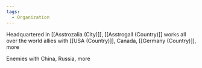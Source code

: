 ```yaml
---
tags:
  - Organization
---
```

Headquartered in [[Asstrozalia (City)]], [[Asstrogall (Country)]]
works all over the world
allies with
[[USA (Country)]], Canada, [[Germany (Country)]], more

Enemies with
China, Russia, more